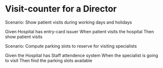 # Visit-counter for a Director

Scenario: Show patient visits during working days and holidays

  Given Hospital has entry-card issuer
  When patient visits the hospital
  Then show patient visits

Scenario: Compute parking slots to reserve for visiting specialists

  Given the Hospital has Staff attendence system
  When the specialist is going to visit
  Then find the parking slots available
